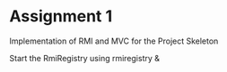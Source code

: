 # Assignment 1  
Implementation of RMI and MVC for the Project Skeleton

Start the RmiRegistry using rmiregistry &  
